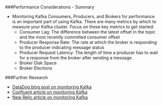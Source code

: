 ###Performance Considerations - Summary

* Monitoring Kafka Consumers, Producers, and Brokers for performance is an important part of using Kafka. There are many metrics by which to measure your Kafka cluster. Focus on these key metrics to get started:
  * Consumer Lag: The difference between the latest offset in the topic and the most recently committed consumer offset
  * Producer Response Rate: The rate at which the broker is responding to the producer indicating message status
  * Producer Request Latency: The length of time a producer has to wait for a response from the broker after sending a message
  * Broker Disk Space
  * Broker Elections
  
  
 ###Further Research
* [DataDog blog post on monitoring Kafka](https://www.datadoghq.com/blog/monitoring-kafka-performance-metrics)
* [Confluent article on monitoring Kafka](https://docs.confluent.io/current/kafka/monitoring.html)
* [New Relic article on monitoring Kafka](https://blog.newrelic.com/engineering/new-relic-kafkapocalypse/)
 